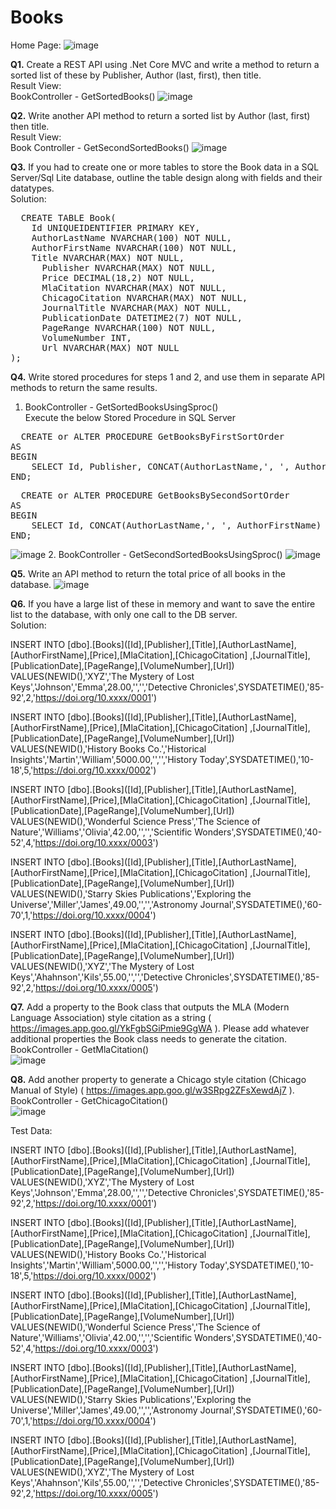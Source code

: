 # Books
Home Page:
![image](https://github.com/Harish23-github/Books/assets/72464644/81314025-b4fb-4416-b998-aadc53ad8e56)

**Q1.** Create a REST API using .Net Core MVC and write a method to return a sorted list of
these by Publisher, Author (last, first), then title.<br>
Result View:<br>
BookController - GetSortedBooks()
![image](https://github.com/Harish23-github/Books/assets/72464644/20104b24-8a8e-460c-9fbc-1937af7e01b3)

**Q2.** Write another API method to return a sorted list by Author (last, first) then title.<br>
Result View:<br>
Book Controller - GetSecondSortedBooks()
![image](https://github.com/Harish23-github/Books/assets/72464644/74763eb1-3edf-42a7-8261-1949803db2b6)

**Q3.** If you had to create one or more tables to store the Book data in a SQL Server/Sql Lite
database, outline the table design along with fields and their datatypes.<br>
Solution:<br>
<pre>
  CREATE TABLE Book(
    Id UNIQUEIDENTIFIER PRIMARY KEY,
    AuthorLastName NVARCHAR(100) NOT NULL,
    AuthorFirstName NVARCHAR(100) NOT NULL,
    Title NVARCHAR(MAX) NOT NULL,
	  Publisher NVARCHAR(MAX) NOT NULL,
	  Price DECIMAL(18,2) NOT NULL,
	  MlaCitation NVARCHAR(MAX) NOT NULL,
	  ChicagoCitation NVARCHAR(MAX) NOT NULL,
	  JournalTitle NVARCHAR(MAX) NOT NULL,
	  PublicationDate DATETIME2(7) NOT NULL,
	  PageRange NVARCHAR(100) NOT NULL,
	  VolumeNumber INT,
	  Url NVARCHAR(MAX) NOT NULL
);
</pre>


**Q4.**  Write stored procedures for steps 1 and 2, and use them in separate API methods to return
the same results.
1. BookController - GetSortedBooksUsingSproc()<br>
Execute the below Stored Procedure in SQL Server<br>
<pre>
  CREATE or ALTER PROCEDURE GetBooksByFirstSortOrder
AS
BEGIN
    SELECT Id, Publisher, CONCAT(AuthorLastName,', ', AuthorFirstName) as AuthorName, Title FROM Books(NOLOCK) ORDER BY Publisher, AuthorName, Title ASC
END;
</pre>

<pre>
  CREATE or ALTER PROCEDURE GetBooksBySecondSortOrder
AS
BEGIN
    SELECT Id, CONCAT(AuthorLastName,', ', AuthorFirstName) as AuthorName, Title FROM Books(NOLOCK) ORDER BY AuthorName, Title ASC
END;
</pre>
![image](https://github.com/Harish23-github/Books/assets/72464644/9b51e917-7f5d-4618-bfcc-7a0f2356eece)
2. BookController - GetSecondSortedBooksUsingSproc()
   ![image](https://github.com/Harish23-github/Books/assets/72464644/7e636fcf-bd8b-470b-83a2-a3c8ba0973bd)

**Q5.** Write an API method to return the total price of all books in the database.
![image](https://github.com/Harish23-github/Books/assets/72464644/57b5bae9-8a8c-4c13-bb72-f1acbb490c2b)

**Q6.** If you have a large list of these in memory and want to save the entire list to the database,
with only one call to the DB server.<br>
Solution:<br>

INSERT INTO [dbo].[Books]([Id],[Publisher],[Title],[AuthorLastName],[AuthorFirstName],[Price],[MlaCitation],[ChicagoCitation] ,[JournalTitle],[PublicationDate],[PageRange],[VolumeNumber],[Url])
     VALUES(NEWID(),'XYZ','The Mystery of Lost Keys','Johnson','Emma',28.00,'','','Detective Chronicles',SYSDATETIME(),'85-92',2,'https://doi.org/10.xxxx/0001')

INSERT INTO [dbo].[Books]([Id],[Publisher],[Title],[AuthorLastName],[AuthorFirstName],[Price],[MlaCitation],[ChicagoCitation] ,[JournalTitle],[PublicationDate],[PageRange],[VolumeNumber],[Url])
     VALUES(NEWID(),'History Books Co.','Historical Insights','Martin','William',5000.00,'','','History Today',SYSDATETIME(),'10-18',5,'https://doi.org/10.xxxx/0002')

INSERT INTO [dbo].[Books]([Id],[Publisher],[Title],[AuthorLastName],[AuthorFirstName],[Price],[MlaCitation],[ChicagoCitation] ,[JournalTitle],[PublicationDate],[PageRange],[VolumeNumber],[Url])
     VALUES(NEWID(),'Wonderful Science Press','The Science of Nature','Williams','Olivia',42.00,'','','Scientific Wonders',SYSDATETIME(),'40-52',4,'https://doi.org/10.xxxx/0003')

INSERT INTO [dbo].[Books]([Id],[Publisher],[Title],[AuthorLastName],[AuthorFirstName],[Price],[MlaCitation],[ChicagoCitation] ,[JournalTitle],[PublicationDate],[PageRange],[VolumeNumber],[Url])
     VALUES(NEWID(),'Starry Skies Publications','Exploring the Universe','Miller','James',49.00,'','','Astronomy Journal',SYSDATETIME(),'60-70',1,'https://doi.org/10.xxxx/0004')

INSERT INTO [dbo].[Books]([Id],[Publisher],[Title],[AuthorLastName],[AuthorFirstName],[Price],[MlaCitation],[ChicagoCitation] ,[JournalTitle],[PublicationDate],[PageRange],[VolumeNumber],[Url])
     VALUES(NEWID(),'XYZ','The Mystery of Lost Keys','Ahahnson','Kils',55.00,'','','Detective Chronicles',SYSDATETIME(),'85-92',2,'https://doi.org/10.xxxx/0005')

**Q7.** Add a property to the Book class that outputs the MLA (Modern Language Association)
style citation as a string ( https://images.app.goo.gl/YkFgbSGiPmie9GgWA ). Please add
whatever additional properties the Book class needs to generate the citation.<br>
BookController - GetMlaCitation()<br>
![image](https://github.com/Harish23-github/Books/assets/72464644/72d8a5e3-4d31-4e0c-93fe-51fd4e826de6)

**Q8.** Add another property to generate a Chicago style citation (Chicago Manual of Style)
( https://images.app.goo.gl/w3SRpg2ZFsXewdAj7 ).<br>
BookController - GetChicagoCitation()<br>
![image](https://github.com/Harish23-github/Books/assets/72464644/d45e762e-b1d9-4084-8b8f-e419fecc4aa9)


Test Data:<br>

INSERT INTO [dbo].[Books]([Id],[Publisher],[Title],[AuthorLastName],[AuthorFirstName],[Price],[MlaCitation],[ChicagoCitation] ,[JournalTitle],[PublicationDate],[PageRange],[VolumeNumber],[Url])
     VALUES(NEWID(),'XYZ','The Mystery of Lost Keys','Johnson','Emma',28.00,'','','Detective Chronicles',SYSDATETIME(),'85-92',2,'https://doi.org/10.xxxx/0001')

INSERT INTO [dbo].[Books]([Id],[Publisher],[Title],[AuthorLastName],[AuthorFirstName],[Price],[MlaCitation],[ChicagoCitation] ,[JournalTitle],[PublicationDate],[PageRange],[VolumeNumber],[Url])
     VALUES(NEWID(),'History Books Co.','Historical Insights','Martin','William',5000.00,'','','History Today',SYSDATETIME(),'10-18',5,'https://doi.org/10.xxxx/0002')

INSERT INTO [dbo].[Books]([Id],[Publisher],[Title],[AuthorLastName],[AuthorFirstName],[Price],[MlaCitation],[ChicagoCitation] ,[JournalTitle],[PublicationDate],[PageRange],[VolumeNumber],[Url])
     VALUES(NEWID(),'Wonderful Science Press','The Science of Nature','Williams','Olivia',42.00,'','','Scientific Wonders',SYSDATETIME(),'40-52',4,'https://doi.org/10.xxxx/0003')

INSERT INTO [dbo].[Books]([Id],[Publisher],[Title],[AuthorLastName],[AuthorFirstName],[Price],[MlaCitation],[ChicagoCitation] ,[JournalTitle],[PublicationDate],[PageRange],[VolumeNumber],[Url])
     VALUES(NEWID(),'Starry Skies Publications','Exploring the Universe','Miller','James',49.00,'','','Astronomy Journal',SYSDATETIME(),'60-70',1,'https://doi.org/10.xxxx/0004')

INSERT INTO [dbo].[Books]([Id],[Publisher],[Title],[AuthorLastName],[AuthorFirstName],[Price],[MlaCitation],[ChicagoCitation] ,[JournalTitle],[PublicationDate],[PageRange],[VolumeNumber],[Url])
     VALUES(NEWID(),'XYZ','The Mystery of Lost Keys','Ahahnson','Kils',55.00,'','','Detective Chronicles',SYSDATETIME(),'85-92',2,'https://doi.org/10.xxxx/0005')






